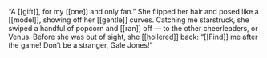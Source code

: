 “A [[gift]], for my [[one]] and only fan.” She flipped her hair and posed like a [[model]], showing off her [[gentle]] curves. Catching me starstruck, she swiped a handful of popcorn and [[ran]] off — to the other cheerleaders, or Venus. Before she was out of sight, she [[hollered]] back: “[[Find]] me after the game! Don’t be a stranger, Gale Jones!”